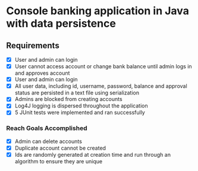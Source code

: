 
# Console banking application in Java with data persistence

## Requirements

- [x] User and admin can login
- [x] User cannot access account or change bank balance until admin logs in and approves account
- [x] User and admin can login
- [x] All user data, including id, username, password, balance and approval status are persisted in a text file using serialization
- [x] Admins are blocked from creating accounts
- [x] Log4J logging is dispersed throughout the application
- [x] 5 JUnit tests were implemented and ran successfully

### Reach Goals Accomplished

- [x] Admin can delete accounts
- [x] Duplicate account cannot be created
- [x] Ids are randomly generated at creation time and run through an algorithm to ensure they are unique
